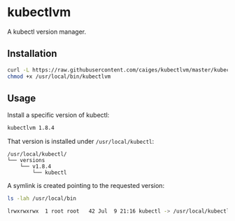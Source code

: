 # kubectlvm

A kubectl version manager.

## Installation

```bash
curl -L https://raw.githubusercontent.com/caiges/kubectlvm/master/kubectlvm -o /usr/local/bin/kubectlvm
chmod +x /usr/local/bin/kubectlvm
```

## Usage

Install a specific version of kubectl:

```bash
kubectlvm 1.8.4
```

That version is installed under `/usr/local/kubectl`:

```
/usr/local/kubectl/
└── versions
    └── v1.8.4
        └── kubectl
```

A symlink is created pointing to the requested version:

```bash
ls -lah /usr/local/bin

lrwxrwxrwx  1 root root   42 Jul  9 21:16 kubectl -> /usr/local/kubectl/versions/v1.8.4/kubectl
```

